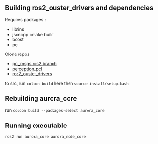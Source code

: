## Building ros2_ouster_drivers and dependencies

Requires packages : 
- libtins
- jsoncpp cmake build
- boost
- pcl

Clone repos
- [pcl_msgs ros2 branch](https://github.com/ros-perception/pcl_msgs.git)
- [perception_pcl](https://github.com/ros-perception/perception_pcl.git)
- [ros2_ouster_drivers](https://github.com/ros-drivers/ros2_ouster_drivers.git)

to src, run `colcon build` here then `source install/setup.bash`

## Rebuilding aurora_core

run `colcon build --packages-select aurora_core`

## Running executable

`ros2 run aurora_core aurora_node_core`
